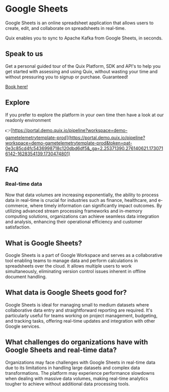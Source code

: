 <!--[tech-name]-->
# Google Sheets

<!--[blurb-about-tech]-->
Google Sheets is an online spreadsheet application that allows users to create, edit, and collaborate on spreadsheets in real-time.

Quix enables you to sync to Apache Kafka <span id="to_or_from">from</span> <span id="techname">Google Sheets</span>, in seconds.

## Speak to us

Get a personal guided tour of the Quix Platform, SDK and API's to help you get started with assessing and using Quix, without wasting your time and without pressuring you to signup or purchase. Guaranteed!

[Book here!](https://share.hsforms.com/1iW0TmZzKQMChk0lxd_tGiw4yjw2?__hstc=175542013.19c333c2ae8002be5fbc6a17a447e442.1730474801833.1730474801833.1730716142494.2&__hssc=175542013.2.1730716142494&__hsfp=3927774151)

## Explore

If you prefer to explore the platform in your own time then have a look at our readonly environment

👉[https://portal.demo.quix.io/pipeline?workspace=demo-gametelemetrytemplate-prod](https://portal.demo.quix.io/pipeline?workspace=demo-gametelemetrytemplate-prod&token=pat-0e3c85cd4fc5436998718c120dbd6df5&_ga=2.25371390.276140621.1730716142-1628354139.1730474801)

## FAQ

### Real-time data

Now that data volumes are increasing exponentially, the ability to process data in real-time is crucial for industries such as finance, healthcare, and e-commerce, where timely information can significantly impact outcomes. By utilizing advanced stream processing frameworks and in-memory computing solutions, organizations can achieve seamless data integration and analysis, enhancing their operational efficiency and customer satisfaction.

## What is <span id="techname">Google Sheets</span>?

<!--[tech-seo-text]-->
Google Sheets is a part of Google Workspace and serves as a collaborative tool enabling teams to manage data and perform calculations in spreadsheets over the cloud. It allows multiple users to work simultaneously, eliminating version control issues inherent in offline document handling.

## What data is <span id="techname">Google Sheets</span> good for?

<!--[tech-data-seo-text]-->
Google Sheets is ideal for managing small to medium datasets where collaborative data entry and straightforward reporting are required. It's particularly useful for teams working on project management, budgeting, and tracking tasks, offering real-time updates and integration with other Google services.

## What challenges do organizations have with <span id="techname">Google Sheets</span> and real-time data?

<!--[tech-challenges-seo-text]-->
Organizations may face challenges with Google Sheets in real-time data due to its limitations in handling large datasets and complex data transformations. The platform may experience performance slowdowns when dealing with massive data volumes, making real-time analytics tougher to achieve without additional data processing tools.